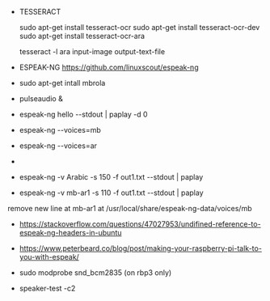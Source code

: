 * TESSERACT

	sudo apt-get install tesseract-ocr
	sudo apt-get install tesseract-ocr-dev
	sudo apt-get install tesseract-ocr-ara
	
	tesseract -l ara input-image output-text-file

* ESPEAK-NG
	https://github.com/linuxscout/espeak-ng

- sudo apt-get intall mbrola

- pulseaudio &

- espeak-ng  hello --stdout | paplay -d 0
- espeak-ng --voices=mb
- espeak-ng --voices=ar
- 

- espeak-ng -v Arabic -s 150 -f out1.txt  --stdout | paplay
- espeak-ng -v mb-ar1 -s 110 -f out1.txt  --stdout | paplay


remove new line at mb-ar1 at /usr/local/share/espeak-ng-data/voices/mb

- https://stackoverflow.com/questions/47027953/undifined-reference-to-espeak-ng-headers-in-ubuntu

- https://www.peterbeard.co/blog/post/making-your-raspberry-pi-talk-to-you-with-espeak/

- sudo modprobe snd_bcm2835 (on rbp3 only)

-  speaker-test -c2
